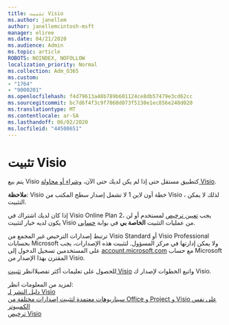 ```yaml
---
title: تثبيت Visio
ms.author: janellem
author: janellemcintosh-msft
manager: eliree
ms.date: 04/21/2020
ms.audience: Admin
ms.topic: article
ROBOTS: NOINDEX, NOFOLLOW
localization_priority: Normal
ms.collection: Adm_O365
ms.custom:
- "1764"
- "9000201"
ms.openlocfilehash: f4d79613a48b789b601124ce8db57479e3cd62cc
ms.sourcegitcommit: bc7d6f4f3c9f7060d073f5130e1ec856e248d020
ms.translationtype: MT
ms.contentlocale: ar-SA
ms.lasthandoff: 06/02/2020
ms.locfileid: "44508651"
---
```

# <a name="install-visio"></a>تثبيت Visio

يتم بيع Visio كتطبيق مستقل حتى إذا لم يكن لديك حتى الآن، [وشراء أو محاولة Visio](https://products.office.com/visio). 

**ملاحظة**: Visio خطة أون لاين 1 لا تشمل إصدار سطح المكتب من Visio ، لذلك لا يمكن التثبيت.

إذا كان لديك اشتراك في Visio Online Plan 2، يجب [تعيين ترخيص](https://docs.microsoft.com/microsoft-365/admin/add-users/add-users) لمستخدم أو لن يكون لديه خيار لتثبيت Visio من عمليات التثبيت **الخاصة بي** في بوابة [حسابي](https://portal.office.com/account#installs). 

ترتبط إصدارات الترخيص غير المجمع من Visio Standard أو Visio Professional بحسابات Microsoft ولا يمكن إدارتها في مركز المسؤول. لتثبيت هذه الإصدارات، يجب على المستخدمين تسجيل الدخول إلى [account.microsoft.com](https://account.microsoft.com) مع حساب Microsoft المقترن بهذا الإصدار من Visio.

للحصول على تعليمات أكثر تفصيلاانظر [تثبيت Visio](https://support.office.com/article/f98f21e3-aa02-4827-9167-ddab5b025710?wt.mc_id=OfficeAdm_ClientDIA_Alchemy1764) واتبع الخطوات لإصدار ك Visio.

لمزيد من المعلومات انظر:<br>
[دليل النشر لـ Visio](https://docs.microsoft.com/deployoffice/deployment-guide-for-visio)<br>
[سيناريوهات معتمدة لتثبيت إصدارات مختلفة من Office و Project و Visio على نفس الكمبيوتر](https://docs.microsoft.com/deployoffice/install-different-office-visio-and-project-versions-on-the-same-computer)<br>
[ترخيص Visio](https://products.office.com/visio/microsoft-visio-volume-licensing-visio-for-multiple-users)
